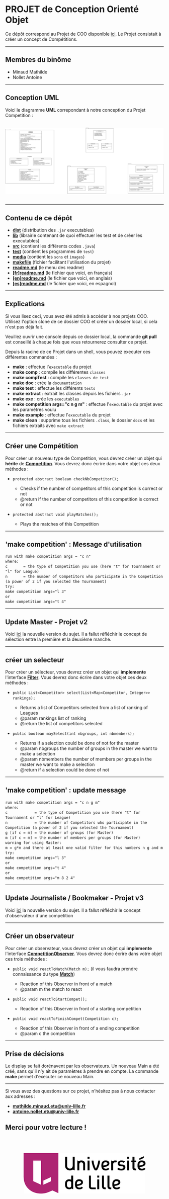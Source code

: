 # PROJET de Conception Orienté Objet

Ce dépôt correspond au Projet de COO disponible [ici](media/competitions.pdf "Projet").
Le Projet consistait à créer un concept de Compétitions.

---
##  Membres du binôme

* Minaud Mathilde
* Nollet Antoine

---
## Conception UML

Voici le diagramme **UML** correpondant à notre conception du Projet Competition :

<br />

<div style="text-align:center"><img src="media/pictures/UML2.png"alt="UML"/></div>

<br />

---
## Contenu de ce dépôt

* [**dist**](dist "dist") (distribution des `.jar` executables)
* [**lib**](lib "lib") (librairie contenant de quoi effectuer les test et de créer les executables)
* [**src**](src "src") (contient les différents codes `.java`)
* [**test**](test "test") (contient les programmes de `test`)
* [**media**](media "media") (contient les `sons` et `images`)
* [**makefile**](makefile "makefile") (fichier facilitant l'utilisation du projet)
* [**readme.md**](readme.md "menu des readme") (le menu des readme)
* [**[fr]readme.md**]([fr]readme.md "readme en français") (le fichier que voici, en français)
* [**[en]readme.md**]([en]readme.md "readme en anglais") (le fichier que voici, en anglais)
* [**[es]readme.md**]([es]readme.md "readme en espagnol") (le fichier que voici, en espagnol)

---
## Explications

Si vous lisez ceci, vous avez été admis à accéder à nos projets COO.
Utilisez l'option clone de ce dossier COO et créer un dossier local, si cela n'est pas déjà fait.

Veuillez ouvrir une console depuis ce dossier local, la commande **git pull** est conseillé à chaque fois que vous retournerez consulter ce projet.

Depuis la racine de ce Projet dans un shell, vous pouvez executer ces différentes commandes :

* **make** : effectue l'`executable` du projet
* **make comp** : compile les différentes `classes`
* **make compTest** : compile les `classes de test`
* **make doc** : crée la `documentation`
* **make test** : effectue les différents `tests`
* **make extract** : extrait les classes depuis les fichiers `.jar`
* **make exe** : crée les `executables`
* **make competition args="c n g m"** : effectue l'`executable` du projet avec les paramètres voulu
* **make example** : effectue l'`executable` du projet
* **make clean** : supprime tous les fichiers `.class`, le dossier `docs` et les fichiers extraits avec `make extract`
---
## Créer une Compétition

Pour créer un nouveau type de Competition, vous devrez créer un objet qui **hérite** de [**Competition**](src/competition_sportive/competition/Competition.java).
Vous devrez donc écrire dans votre objet ces deux méthodes :

* `protected abstract boolean checkNbCompetitor();`
     * Checks if the number of competitors of this competition is correct or not
     * @return if the number of competitors of this competition is correct or not

* `protected abstract void playMatches();`
     * Plays the matches of this Competition

---
## 'make competition' : Message d'utilisation

    run with make competition args = "c n"
    where:
    c       = the type of Competition you use (here "t" for Tournament or "l" for League)
    n       = the number of Competitors who participate in the Competition (a power of 2 if you selected the Tournament)
    try:
    make competition args="l 3"
    or
    make competition args="t 4"

---
## Update Master - Projet v2

Voici [ici](media/competitionsV2.pdf "Update Projet") la nouvelle version du sujet.
Il a fallut réfléchir le concept de sélection entre la première et la deuxième manche.

---
## créer un selecteur

Pour créer un sélecteur, vous devrez créer un objet qui **implemente** l'interface [**Filter**](src/competition_sportive/master_filters/Filter.java).
Vous devrez donc écrire dans votre objet ces deux méthodes :

* `public List<Competitor> select(List<Map<Competitor, Integer>> rankings);`
     * Returns a list of Competitors selected from a list of ranking of Leagues
     * @param rankings list of ranking
     * @return the list of competitors selected

* `public boolean maySelect(int nbgroups, int nbmembers);`
     * Returns if a selection could be done of not for the master
     * @param nbgroups the number of groups in the master we want to make a selection
     * @param nbmembers the number of members per groups in the master we want to make a selection
     * @return if a selection could be done of not

---
## 'make competition' : update message

    run with make competition args = "c n g m"
    where:
    c            = the type of Competition you use (here "t" for Tournament or "l" for League)
    n            = the number of Competitors who participate in the Competition (a power of 2 if you selected the Tournament)
    g [if c = m] = the number of groups (for Master)
    m [if c = m] = the number of members per groups (for Master)
    warning for using Master:
    m = g*m and there at least one valid filter for this numbers n g and m
    try:
    make competition args="l 3"
    or
    make competition args="t 4"
    or
    make competition args="m 8 2 4"

---
## Update Journaliste / Bookmaker - Projet v3

Voici [ici](media/competitionsV3.pdf "Update Journaliste/Bookmaker") la nouvelle version du sujet.
Il a fallut réfléchir le concept d'observateur d'une competition

---
## Créer un observateur

Pour créer un observateur, vous devrez créer un objet qui **implemente** l'interface [**CompetitionObserver**](src/competition_sportive/observer/CompetitionObserver.java).
Vous devrez donc écrire dans votre objet ces trois méthodes :

* `public void reactToMatch(Match m);` (il vous faudra prendre connaissance du type [**Match**](src/competition_sportive/match/Match.java))
     * Reaction of this Observer in front of a match
     * @param m the match to react


* `public void reactToStartCompet();`
     * Reaction of this Observer in front of a starting competition

* `public void reactToFinishCompet(Competition c);`
    * Reaction of this Observer in front of a ending competition
    * @param c the competition


---
## Prise de décisions

Le display se fait dorénavent par les observateurs. Un nouveau Main a été créé, sans qu'il n'y ait de paramètres à prendre en compte.
La commande **make** permet d'executer ce nouveau Main.

---

Si vous avez des questions sur ce projet, n'hésitez pas à nous contacter aux adresses :

* **mathilde.minaud.etu@univ-lille.fr**
* **antoine.nollet.etu@univ-lille.fr**

Merci pour votre lecture !
---
<br />
<br />
<br />
<div style="text-align:center"><img src="media/pictures/logo.png"alt="Université de Lille"/></div>
